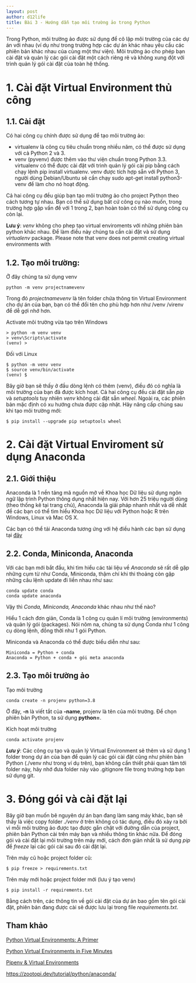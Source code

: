 ```yaml
---
layout: post
author: d12life
title: Bài 3 - Hướng dẫn tạo môi trường ảo trong Python
---
```


Trong Python, môi trường ảo được sử dụng để cô lập môi trường của các dự án với nhau (ví dụ như trong trường hợp các dự án khác nhau yêu cầu các phiên bản khác nhau của cùng một thư viện). Môi trường ảo cho phép bạn cài đặt và quản lý các gói cài đặt một cách riêng rẽ và không xung đột với trình quản lý gói cài đặt của toàn hệ thống.

# 1. Cài đặt Virtual Environment thủ công
## 1.1. Cài đặt
Có hai công cụ chính được sử dụng để tạo môi trường ảo:
- virtualenv là công cụ tiêu chuẩn trong nhiều năm, có thể được sử dụng với cả Python 2 và 3.
- venv (pyvenv) được thêm vào thư viện chuẩn trong Python 3.3.
virtualenv có thể được cài đặt với trình quản lý gói cài pip bằng cách chạy lệnh pip install virtualenv. venv được tích hợp sẵn với Python 3, người dùng Debian/Ubuntu sẽ cần chạy sudo apt-get install python3-venv để làm cho nó hoạt động.

Cả hai công cụ đều giúp bạn tạo môi trường ảo cho project Python theo cách tương tự nhau. Bạn có thể sử dụng bất cứ công cụ nào muốn, trong trường hợp gặp vấn đề với 1 trong 2, bạn hoàn toàn có thể sử dụng công cụ còn lại.

**Lưu ý**: *venv* không cho phep tạo virtual enviroments với những phiên bản python khác nhau. Để làm điều này chúng ta cần cài đặt và sử dụng *virtualenv* package.
Please note that venv does not permit creating virtual environments with 

## 1.2. Tạo môi trường:

Ở đây chúng ta sử dụng venv

```
python -m venv projectnamevenv
```

Trong đó *projectnamevenv* là tên folder chứa thông tin Virtual Environment cho dự án của bạn, bạn có thể đổi tên cho phù hợp hơn như /venv /virenv để dễ gợi nhớ hơn.


Activate môi trường vừa tạo trên Windows
```
> python -m venv venv
> venv\Scripts\activate
(venv) >
```

Đối với Linux
```
$ python -m venv venv
$ source venv/bin/activate
(venv) $
```

Bây giờ bạn sẽ thấy ở đầu dòng lệnh có thêm (venv), điều đó có nghĩa là môi trường của bạn đã được kích hoạt. Cả hai công cụ đều cài đặt sẵn *pip* và *setuptools* tuy nhiên *venv* không cài đặt sẵn *wheel*. Ngoài ra, các phiên bản mặc định có xu hướng chưa được cập nhật. Hãy nâng cấp chúng sau khi tạo môi trường mới:
```
$ pip install --upgrade pip setuptools wheel
```

# 2. Cài đặt Virtual Enviroment sử dụng Anaconda
## 2.1. Giới thiệu
Anaconda là 1 nền tảng mã nguồn mở về Khoa học Dữ liệu sử dụng ngôn ngữ lập trình Python thông dụng nhất hiện nay. Với hơn 25 triệu người dùng (theo thống kê tại trang chủ), Anaconda là giải pháp nhanh nhất và dễ nhất để các bạn có thể tìm hiểu Khoa học Dữ liệu với Python hoặc R trên Windows, Linux và Mac OS X.

Các bạn có thể tải Anaconda tương ứng với hệ điều hành các bạn sử dụng tại [đây](https://www.anaconda.com/products/distribution)

## 2.2. Conda, Miniconda, Anaconda
Với các bạn mới bắt đầu, khi tìm hiểu các tài liệu về *Anaconda* sẽ rất dễ gặp những cụm từ như Conda, Miniconda, thậm chí khi thi thoảng còn gặp những câu lệnh update đi liền nhau như sau:
```
conda update conda
conda update anaconda
```
Vậy thì *Conda, Miniconda, Anaconda* khác nhau như thế nào?

Hiểu 1 cách đơn giản, Conda là 1 công cụ quản lí môi trường (environments) và quản lý gói (packages). Nói nôm na, chúng ta sử dụng Conda như 1 công cụ dòng lệnh, đồng thời như 1 gói Python.

Miniconda và Anaconda có thể được biểu diễn như sau:
```
Miniconda = Python + conda
Anaconda = Python + conda + gói meta anaconda
```
## 2.3. Tạo môi trường ảo
Tạo môi trường
```
conda create -n projenv python=3.8
```
Ở đây, **-n** là viết tắt của **-name**, projenv là tên của môi trường. Để chọn phiên bản Python, ta sử dụng **python=**.

Kích hoạt môi trường
```
conda activate projenv
```

***Lưu ý***: Các công cụ tạo và quản lý Virtual Environment sẽ thêm và sử dụng 1 folder trong dự án của bạn để quản lý các gói cài đặt cũng như phiên bản Python (./venv như trong ví dụ trên), bạn không cần thiết phải quan tâm tới folder này, hãy nhớ đưa folder này vào .gitignore file trong trường hợp bạn sử dụng git.

# 3. Đóng gói và cài đặt lại

Bây giờ bạn muốn bê nguyên dự án bạn đang làm sang máy khác, bạn sẽ thấy là việc copy folder *./venv* ở trên không có tác dụng, điều đó xảy ra bởi vì mỗi môi trường ảo được tạo được gắn chặt với đường dẫn của project, phiên bản Python cài trên máy bạn và nhiều thông tin khác nữa. Để đóng gói và cài đặt lại môi trường trên máy mới, cách đơn giản nhất là sử dụng *pip* để *freeze* lại các gói cài sau đó cài đặt lại.

Trên máy cũ hoặc project folder cũ:
```
$ pip freeze > requirements.txt
```

Trên máy mới hoặc project folder mới (lưu ý tạo venv)
```
$ pip install -r requirements.txt
```

Bằng cách trên, các thông tin về gói cài đặt của dự án bao gồm tên gói cài đặt, phiên bản đang được cài sẽ được lưu lại trong file *requirements.txt*.

## Tham khảo

[Python Virtual Environments: A Primer](https://realpython.com/python-virtual-environments-a-primer/)

[Python Virtual Environments in Five Minutes](https://chriswarrick.com/blog/2018/09/04/python-virtual-environments/)

[Pipenv & Virtual Environments](https://docs.python-guide.org/dev/virtualenvs/)

https://zootopi.dev/tutorial/python/anaconda/
